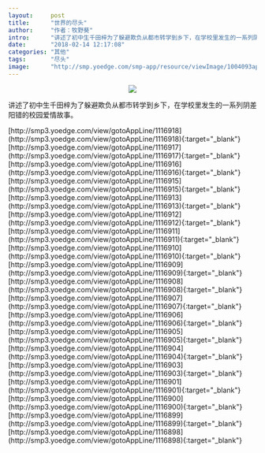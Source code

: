 ```yaml
---
layout:     post
title:      "世界的尽头"
author:     "作者：牧野葵"
intro:      "讲述了初中生千田梓为了躲避欺负从都市转学到乡下，在学校里发生的一系列阴差阳错的校园爱情故事。"
date:       "2018-02-14 12:17:08"
categories: "其他"
tags:       "尽头"
image:      "http://smp.yoedge.com/smp-app/resource/viewImage/1004093appline.png"
---
```

<div style="text-align: center">
<p><img src="http://smp.yoedge.com/smp-app/resource/viewImage/1004093appline.png"/></p>
</div>
<p class="post-meta">
<span>讲述了初中生千田梓为了躲避欺负从都市转学到乡下，在学校里发生的一系列阴差阳错的校园爱情故事。</span>
</p>
[http://smp3.yoedge.com/view/gotoAppLine/1116918](http://smp3.yoedge.com/view/gotoAppLine/1116918){:target="_blank"}
[http://smp3.yoedge.com/view/gotoAppLine/1116917](http://smp3.yoedge.com/view/gotoAppLine/1116917){:target="_blank"}
[http://smp3.yoedge.com/view/gotoAppLine/1116916](http://smp3.yoedge.com/view/gotoAppLine/1116916){:target="_blank"}
[http://smp3.yoedge.com/view/gotoAppLine/1116915](http://smp3.yoedge.com/view/gotoAppLine/1116915){:target="_blank"}
[http://smp3.yoedge.com/view/gotoAppLine/1116913](http://smp3.yoedge.com/view/gotoAppLine/1116913){:target="_blank"}
[http://smp3.yoedge.com/view/gotoAppLine/1116912](http://smp3.yoedge.com/view/gotoAppLine/1116912){:target="_blank"}
[http://smp3.yoedge.com/view/gotoAppLine/1116911](http://smp3.yoedge.com/view/gotoAppLine/1116911){:target="_blank"}
[http://smp3.yoedge.com/view/gotoAppLine/1116910](http://smp3.yoedge.com/view/gotoAppLine/1116910){:target="_blank"}
[http://smp3.yoedge.com/view/gotoAppLine/1116909](http://smp3.yoedge.com/view/gotoAppLine/1116909){:target="_blank"}
[http://smp3.yoedge.com/view/gotoAppLine/1116908](http://smp3.yoedge.com/view/gotoAppLine/1116908){:target="_blank"}
[http://smp3.yoedge.com/view/gotoAppLine/1116907](http://smp3.yoedge.com/view/gotoAppLine/1116907){:target="_blank"}
[http://smp3.yoedge.com/view/gotoAppLine/1116906](http://smp3.yoedge.com/view/gotoAppLine/1116906){:target="_blank"}
[http://smp3.yoedge.com/view/gotoAppLine/1116905](http://smp3.yoedge.com/view/gotoAppLine/1116905){:target="_blank"}
[http://smp3.yoedge.com/view/gotoAppLine/1116904](http://smp3.yoedge.com/view/gotoAppLine/1116904){:target="_blank"}
[http://smp3.yoedge.com/view/gotoAppLine/1116903](http://smp3.yoedge.com/view/gotoAppLine/1116903){:target="_blank"}
[http://smp3.yoedge.com/view/gotoAppLine/1116901](http://smp3.yoedge.com/view/gotoAppLine/1116901){:target="_blank"}
[http://smp3.yoedge.com/view/gotoAppLine/1116900](http://smp3.yoedge.com/view/gotoAppLine/1116900){:target="_blank"}
[http://smp3.yoedge.com/view/gotoAppLine/1116899](http://smp3.yoedge.com/view/gotoAppLine/1116899){:target="_blank"}
[http://smp3.yoedge.com/view/gotoAppLine/1116898](http://smp3.yoedge.com/view/gotoAppLine/1116898){:target="_blank"}


